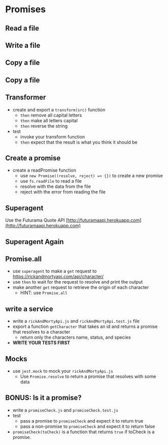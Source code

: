 # Promises

## Read a file

<!-- * require `const fsPromises = require('fs').promises;` -->
<!-- * use `fsPromises.readFile` to read a file -->
<!-- * `then` `console.log` the file -->

## Write a file

<!-- * require `const fsPromises = require('fs').promises;` -->
<!-- * use `fsPromises.writeFile` to write a file -->
<!-- * `then` `console.log` "DONE!" -->

## Copy a file

<!-- * require `const fsPromises = require('fs').promises;` -->
<!-- * use `fsPromises.readFile` to read a file -->
<!-- * `then` use `fsPromises.writeFile` to write the read data
* `then` `console.log` "DONE!" -->

## Copy a file

<!-- * create and export a `copy(src, dst)` function
  * require `const fsPromises = require('fs').promises;`
  * use `fsPromises.readFile` to read a file
  * `then` use `fsPromises.writeFile` to write the read data
  * return the promise
* test
  * test your copy function
  * NOTE: you don't need to use `done()`. if your test returns a promise
    jest will wait for the promise to resolve
  * invoke your copy function
  * `then` expect that the new file exists -->

## Transformer

* create and export a `transform(src)` function
  <!-- * require `const fsPromises = require('fs').promises;` -->
  <!-- * use `fsPromises.readFile` to read a file -->
  * `then` remove all capital letters
  * `then` make all letters capital
  * `then` reverse the string
* test
  * invoke your transform function
  * `then` expect that the result is what you think it should be

## Create a promise

<!-- * require `const fs = require('fs')` -->
  <!-- * NOT THE PROMISE fs -->
* create a readPromise function
  * use `new Promise((resolve, reject) => {})` to create a new promise
  * use `fs.readFile` to read a file
  * resolve with the data from the file
  * reject with the error from reading the file

## Superagent

Use the Futurama Quote API [http://futuramaapi.herokuapp.com](http://futuramaapi.herokuapp.com)

<!-- * use `superagent` to make a `get` request to http://futuramaapi.herokuapp.com/api/quotes/1 -->
<!-- * use `then` to wait for the request to resolve and print the output -->
<!-- * How would you get more than 1 quote? -->
<!-- * How would you get only quotes by Bender? -->

## Superagent Again

<!-- * use `superagent` to make a `get` request to https://rickandmortyapi.com/api/character/ -->
<!-- * use `then` to wait for the request to resolve and print the output -->

## Promise.all

* use `superagent` to make a `get` request to https://rickandmortyapi.com/api/character/
* use `then` to wait for the request to resolve and print the output
* make another `get` request to retrieve the origin of each character
  * HINT: use `Promise.all`

## write a service

* write a `rickAndMortyApi.js` and `rickAndMortyApi.test.js` file
* export a function `getCharacter` that takes an id and returns a promise that resolves to a character
  * return only the characters name, status, and species
* **WRITE YOUR TESTS FIRST**

## Mocks

* use `jest.mock` to mock your `rickAndMortyApi.js`
  * Use `Promise.resolve` to return a promise that resolves with some data

## BONUS: Is it a promise?

* write a `promiseCheck.js` and `promiseCheck.test.js`
* test
  * pass a promise to `promiseCheck` and
    expect it to return true
  * pass a non-promise to `promiseCheck` and
    expect it to return false
* `promiseCheck(toCheck)` is a function that
  returns `true` if toCheck is a promise.
